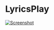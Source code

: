 # LyricsPlay
[![Screenshot](https://dirkncl.github.io/MP3LyricPlayer.png)](https://dirkncl.github.io/mp3LyricPlayer.html)
